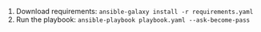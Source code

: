 1. Download requirements: `ansible-galaxy install -r requirements.yaml`
2. Run the playbook: `ansible-playbook playbook.yaml --ask-become-pass`
